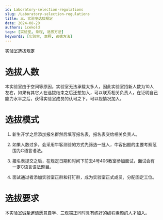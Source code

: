 ```yaml
---
id: Laboratory-selection-regulations
slug: /Laboratory-selection-regulations
title: 三、实验室选拔规定
date: 2024-08-20
authors: icekold
tags: [实验室, 章程, 选拔方法]
keywords: [实验室, 章程, 选拔方法]
---
```


实验室选拔规定
# 选拔人数

本实验室由于空间等原因，实验室无法承载太多人，因此实验室招新人数为10人左右，如果有其它人在选拔结束之后还想加入，可以联系相关负责人，在证明自己能力水平之后，获得实验室成员的认可之下，可以视情况加入。

# 选拔模式

1. 新生开学之后添加报名群然后填写报名表，报名表交给相关负责人。

2. 如果人数过多，会采用牛客测验的方式先筛选一批人，牛客出题的主要考察范围为C语言语法。

3. 报名表提交之后，在规定日期和时间下前去4号406教室参加面试，面试会有一定C语言语法题目。

4. 面试通过者添加实验室正群和钉钉群，成为实验室正式成员，分配固定工位。

# 选拔要求

本实验室诚挚邀请愿意自学、三观端正同时具有练好的编程素颜的人才加入。